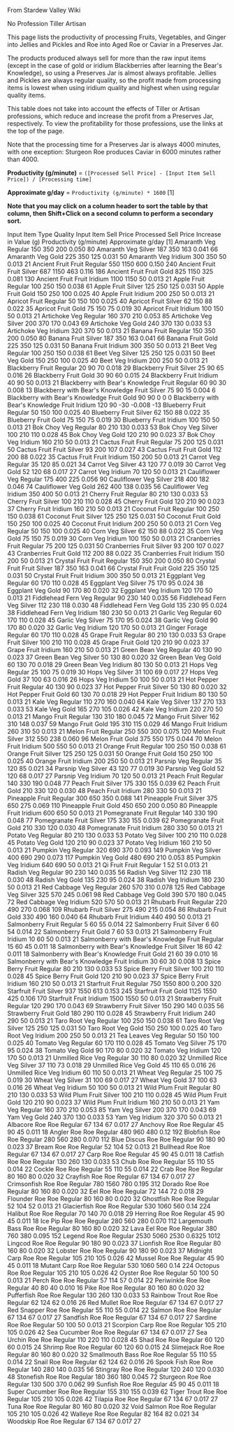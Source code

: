 From Stardew Valley Wiki

No Profession Tiller Artisan

This page lists the productivity of processing Fruits, Vegetables, and Ginger into Jellies and Pickles and Roe into Aged Roe or Caviar in a Preserves Jar.

The products produced always sell for more than the raw input items (except in the case of gold or iridium Blackberries after learning the Bear's Knowledge), so using a Preserves Jar is almost always profitable. Jellies and Pickles are always regular quality, so the profit made from processing items is lowest when using iridium quality and highest when using regular quality items.

This table does not take into account the effects of Tiller or Artisan professions, which reduce and increase the profit from a Preserves Jar, respectively. To view the profitability for those professions, use the links at the top of the page.

Note that the processing time for a Preserves Jar is always 4000 minutes, with one exception: Sturgeon Roe produces Caviar in 6000 minutes rather than 4000.

**Productivity (g/minute)** = `([Processed Sell Price] - [Input Item Sell Price]) / [Processing time]`

**Approximate g/day** = `Productivity (g/minute) * 1600` \[1]

**Note that you may click on a column header to sort the table by that column, then Shift+Click on a second column to perform a secondary sort.**

Input Item Type Quality Input Item Sell Price Processed Sell Price Increase in Value (g) Productivity (g/minute) Approximate g/day \[1] Amaranth Veg Regular 150 350 200 0.050 80 Amaranth Veg Silver 187 350 163 0.041 66 Amaranth Veg Gold 225 350 125 0.031 50 Amaranth Veg Iridium 300 350 50 0.013 21 Ancient Fruit Fruit Regular 550 1150 600 0.150 240 Ancient Fruit Fruit Silver 687 1150 463 0.116 186 Ancient Fruit Fruit Gold 825 1150 325 0.081 130 Ancient Fruit Fruit Iridium 1100 1150 50 0.013 21 Apple Fruit Regular 100 250 150 0.038 61 Apple Fruit Silver 125 250 125 0.031 50 Apple Fruit Gold 150 250 100 0.025 40 Apple Fruit Iridium 200 250 50 0.013 21 Apricot Fruit Regular 50 150 100 0.025 40 Apricot Fruit Silver 62 150 88 0.022 35 Apricot Fruit Gold 75 150 75 0.019 30 Apricot Fruit Iridium 100 150 50 0.013 21 Artichoke Veg Regular 160 370 210 0.053 85 Artichoke Veg Silver 200 370 170 0.043 69 Artichoke Veg Gold 240 370 130 0.033 53 Artichoke Veg Iridium 320 370 50 0.013 21 Banana Fruit Regular 150 350 200 0.050 80 Banana Fruit Silver 187 350 163 0.041 66 Banana Fruit Gold 225 350 125 0.031 50 Banana Fruit Iridium 300 350 50 0.013 21 Beet Veg Regular 100 250 150 0.038 61 Beet Veg Silver 125 250 125 0.031 50 Beet Veg Gold 150 250 100 0.025 40 Beet Veg Iridium 200 250 50 0.013 21 Blackberry Fruit Regular 20 90 70 0.018 29 Blackberry Fruit Silver 25 90 65 0.016 26 Blackberry Fruit Gold 30 90 60 0.015 24 Blackberry Fruit Iridium 40 90 50 0.013 21 Blackberry with Bear's Knowledge Fruit Regular 60 90 30 0.008 13 Blackberry with Bear's Knowledge Fruit Silver 75 90 15 0.004 6 Blackberry with Bear's Knowledge Fruit Gold 90 90 0 0 0 Blackberry with Bear's Knowledge Fruit Iridium 120 90 -30 -0.008 -13 Blueberry Fruit Regular 50 150 100 0.025 40 Blueberry Fruit Silver 62 150 88 0.022 35 Blueberry Fruit Gold 75 150 75 0.019 30 Blueberry Fruit Iridium 100 150 50 0.013 21 Bok Choy Veg Regular 80 210 130 0.033 53 Bok Choy Veg Silver 100 210 110 0.028 45 Bok Choy Veg Gold 120 210 90 0.023 37 Bok Choy Veg Iridium 160 210 50 0.013 21 Cactus Fruit Fruit Regular 75 200 125 0.031 50 Cactus Fruit Fruit Silver 93 200 107 0.027 43 Cactus Fruit Fruit Gold 112 200 88 0.022 35 Cactus Fruit Fruit Iridium 150 200 50 0.013 21 Carrot Veg Regular 35 120 85 0.021 34 Carrot Veg Silver 43 120 77 0.019 30 Carrot Veg Gold 52 120 68 0.017 27 Carrot Veg Iridium 70 120 50 0.013 21 Cauliflower Veg Regular 175 400 225 0.056 90 Cauliflower Veg Silver 218 400 182 0.046 74 Cauliflower Veg Gold 262 400 138 0.035 56 Cauliflower Veg Iridium 350 400 50 0.013 21 Cherry Fruit Regular 80 210 130 0.033 53 Cherry Fruit Silver 100 210 110 0.028 45 Cherry Fruit Gold 120 210 90 0.023 37 Cherry Fruit Iridium 160 210 50 0.013 21 Coconut Fruit Regular 100 250 150 0.038 61 Coconut Fruit Silver 125 250 125 0.031 50 Coconut Fruit Gold 150 250 100 0.025 40 Coconut Fruit Iridium 200 250 50 0.013 21 Corn Veg Regular 50 150 100 0.025 40 Corn Veg Silver 62 150 88 0.022 35 Corn Veg Gold 75 150 75 0.019 30 Corn Veg Iridium 100 150 50 0.013 21 Cranberries Fruit Regular 75 200 125 0.031 50 Cranberries Fruit Silver 93 200 107 0.027 43 Cranberries Fruit Gold 112 200 88 0.022 35 Cranberries Fruit Iridium 150 200 50 0.013 21 Crystal Fruit Fruit Regular 150 350 200 0.050 80 Crystal Fruit Fruit Silver 187 350 163 0.041 66 Crystal Fruit Fruit Gold 225 350 125 0.031 50 Crystal Fruit Fruit Iridium 300 350 50 0.013 21 Eggplant Veg Regular 60 170 110 0.028 45 Eggplant Veg Silver 75 170 95 0.024 38 Eggplant Veg Gold 90 170 80 0.020 32 Eggplant Veg Iridium 120 170 50 0.013 21 Fiddlehead Fern Veg Regular 90 230 140 0.035 56 Fiddlehead Fern Veg Silver 112 230 118 0.030 48 Fiddlehead Fern Veg Gold 135 230 95 0.024 38 Fiddlehead Fern Veg Iridium 180 230 50 0.013 21 Garlic Veg Regular 60 170 110 0.028 45 Garlic Veg Silver 75 170 95 0.024 38 Garlic Veg Gold 90 170 80 0.020 32 Garlic Veg Iridium 120 170 50 0.013 21 Ginger Forage Regular 60 170 110 0.028 45 Grape Fruit Regular 80 210 130 0.033 53 Grape Fruit Silver 100 210 110 0.028 45 Grape Fruit Gold 120 210 90 0.023 37 Grape Fruit Iridium 160 210 50 0.013 21 Green Bean Veg Regular 40 130 90 0.023 37 Green Bean Veg Silver 50 130 80 0.020 32 Green Bean Veg Gold 60 130 70 0.018 29 Green Bean Veg Iridium 80 130 50 0.013 21 Hops Veg Regular 25 100 75 0.019 30 Hops Veg Silver 31 100 69 0.017 27 Hops Veg Gold 37 100 63 0.016 26 Hops Veg Iridium 50 100 50 0.013 21 Hot Pepper Fruit Regular 40 130 90 0.023 37 Hot Pepper Fruit Silver 50 130 80 0.020 32 Hot Pepper Fruit Gold 60 130 70 0.018 29 Hot Pepper Fruit Iridium 80 130 50 0.013 21 Kale Veg Regular 110 270 160 0.040 64 Kale Veg Silver 137 270 133 0.033 53 Kale Veg Gold 165 270 105 0.026 42 Kale Veg Iridium 220 270 50 0.013 21 Mango Fruit Regular 130 310 180 0.045 72 Mango Fruit Silver 162 310 148 0.037 59 Mango Fruit Gold 195 310 115 0.029 46 Mango Fruit Iridium 260 310 50 0.013 21 Melon Fruit Regular 250 550 300 0.075 120 Melon Fruit Silver 312 550 238 0.060 96 Melon Fruit Gold 375 550 175 0.044 70 Melon Fruit Iridium 500 550 50 0.013 21 Orange Fruit Regular 100 250 150 0.038 61 Orange Fruit Silver 125 250 125 0.031 50 Orange Fruit Gold 150 250 100 0.025 40 Orange Fruit Iridium 200 250 50 0.013 21 Parsnip Veg Regular 35 120 85 0.021 34 Parsnip Veg Silver 43 120 77 0.019 30 Parsnip Veg Gold 52 120 68 0.017 27 Parsnip Veg Iridium 70 120 50 0.013 21 Peach Fruit Regular 140 330 190 0.048 77 Peach Fruit Silver 175 330 155 0.039 62 Peach Fruit Gold 210 330 120 0.030 48 Peach Fruit Iridium 280 330 50 0.013 21 Pineapple Fruit Regular 300 650 350 0.088 141 Pineapple Fruit Silver 375 650 275 0.069 110 Pineapple Fruit Gold 450 650 200 0.050 80 Pineapple Fruit Iridium 600 650 50 0.013 21 Pomegranate Fruit Regular 140 330 190 0.048 77 Pomegranate Fruit Silver 175 330 155 0.039 62 Pomegranate Fruit Gold 210 330 120 0.030 48 Pomegranate Fruit Iridium 280 330 50 0.013 21 Potato Veg Regular 80 210 130 0.033 53 Potato Veg Silver 100 210 110 0.028 45 Potato Veg Gold 120 210 90 0.023 37 Potato Veg Iridium 160 210 50 0.013 21 Pumpkin Veg Regular 320 690 370 0.093 149 Pumpkin Veg Silver 400 690 290 0.073 117 Pumpkin Veg Gold 480 690 210 0.053 85 Pumpkin Veg Iridium 640 690 50 0.013 21 Qi Fruit Fruit Regular 1 52 51 0.013 21 Radish Veg Regular 90 230 140 0.035 56 Radish Veg Silver 112 230 118 0.030 48 Radish Veg Gold 135 230 95 0.024 38 Radish Veg Iridium 180 230 50 0.013 21 Red Cabbage Veg Regular 260 570 310 0.078 125 Red Cabbage Veg Silver 325 570 245 0.061 98 Red Cabbage Veg Gold 390 570 180 0.045 72 Red Cabbage Veg Iridium 520 570 50 0.013 21 Rhubarb Fruit Regular 220 490 270 0.068 109 Rhubarb Fruit Silver 275 490 215 0.054 86 Rhubarb Fruit Gold 330 490 160 0.040 64 Rhubarb Fruit Iridium 440 490 50 0.013 21 Salmonberry Fruit Regular 5 60 55 0.014 22 Salmonberry Fruit Silver 6 60 54 0.014 22 Salmonberry Fruit Gold 7 60 53 0.013 21 Salmonberry Fruit Iridium 10 60 50 0.013 21 Salmonberry with Bear's Knowledge Fruit Regular 15 60 45 0.011 18 Salmonberry with Bear's Knowledge Fruit Silver 18 60 42 0.011 18 Salmonberry with Bear's Knowledge Fruit Gold 21 60 39 0.010 16 Salmonberry with Bear's Knowledge Fruit Iridium 30 60 30 0.008 13 Spice Berry Fruit Regular 80 210 130 0.033 53 Spice Berry Fruit Silver 100 210 110 0.028 45 Spice Berry Fruit Gold 120 210 90 0.023 37 Spice Berry Fruit Iridium 160 210 50 0.013 21 Starfruit Fruit Regular 750 1550 800 0.200 320 Starfruit Fruit Silver 937 1550 613 0.153 245 Starfruit Fruit Gold 1125 1550 425 0.106 170 Starfruit Fruit Iridium 1500 1550 50 0.013 21 Strawberry Fruit Regular 120 290 170 0.043 69 Strawberry Fruit Silver 150 290 140 0.035 56 Strawberry Fruit Gold 180 290 110 0.028 45 Strawberry Fruit Iridium 240 290 50 0.013 21 Taro Root Veg Regular 100 250 150 0.038 61 Taro Root Veg Silver 125 250 125 0.031 50 Taro Root Veg Gold 150 250 100 0.025 40 Taro Root Veg Iridium 200 250 50 0.013 21 Tea Leaves Veg Regular 50 150 100 0.025 40 Tomato Veg Regular 60 170 110 0.028 45 Tomato Veg Silver 75 170 95 0.024 38 Tomato Veg Gold 90 170 80 0.020 32 Tomato Veg Iridium 120 170 50 0.013 21 Unmilled Rice Veg Regular 30 110 80 0.020 32 Unmilled Rice Veg Silver 37 110 73 0.018 29 Unmilled Rice Veg Gold 45 110 65 0.016 26 Unmilled Rice Veg Iridium 60 110 50 0.013 21 Wheat Veg Regular 25 100 75 0.019 30 Wheat Veg Silver 31 100 69 0.017 27 Wheat Veg Gold 37 100 63 0.016 26 Wheat Veg Iridium 50 100 50 0.013 21 Wild Plum Fruit Regular 80 210 130 0.033 53 Wild Plum Fruit Silver 100 210 110 0.028 45 Wild Plum Fruit Gold 120 210 90 0.023 37 Wild Plum Fruit Iridium 160 210 50 0.013 21 Yam Veg Regular 160 370 210 0.053 85 Yam Veg Silver 200 370 170 0.043 69 Yam Veg Gold 240 370 130 0.033 53 Yam Veg Iridium 320 370 50 0.013 21 Albacore Roe Roe Regular 67 134 67 0.017 27 Anchovy Roe Roe Regular 45 90 45 0.011 18 Angler Roe Roe Regular 480 960 480 0.12 192 Blobfish Roe Roe Regular 280 560 280 0.070 112 Blue Discus Roe Roe Regular 90 180 90 0.023 37 Bream Roe Roe Regular 52 104 52 0.013 21 Bullhead Roe Roe Regular 67 134 67 0.017 27 Carp Roe Roe Regular 45 90 45 0.011 18 Catfish Roe Roe Regular 130 260 130 0.033 53 Chub Roe Roe Regular 55 110 55 0.014 22 Cockle Roe Roe Regular 55 110 55 0.014 22 Crab Roe Roe Regular 80 160 80 0.020 32 Crayfish Roe Roe Regular 67 134 67 0.017 27 Crimsonfish Roe Roe Regular 780 1560 780 0.195 312 Dorado Roe Roe Regular 80 160 80 0.020 32 Eel Roe Roe Regular 72 144 72 0.018 29 Flounder Roe Roe Regular 80 160 80 0.020 32 Ghostfish Roe Roe Regular 52 104 52 0.013 21 Glacierfish Roe Roe Regular 530 1060 560 0.14 224 Halibut Roe Roe Regular 70 140 70 0.018 29 Herring Roe Roe Regular 45 90 45 0.011 18 Ice Pip Roe Roe Regular 280 560 280 0.070 112 Largemouth Bass Roe Roe Regular 80 160 80 0.020 32 Lava Eel Roe Roe Regular 380 760 380 0.095 152 Legend Roe Roe Regular 2530 5060 2530 0.6325 1012 Lingcod Roe Roe Regular 90 180 90 0.023 37 Lionfish Roe Roe Regular 80 160 80 0.020 32 Lobster Roe Roe Regular 90 180 90 0.023 37 Midnight Carp Roe Roe Regular 105 210 105 0.026 42 Mussel Roe Roe Regular 45 90 45 0.011 18 Mutant Carp Roe Roe Regular 530 1060 560 0.14 224 Octopus Roe Roe Regular 105 210 105 0.026 42 Oyster Roe Roe Regular 50 100 50 0.013 21 Perch Roe Roe Regular 57 114 57 0.014 22 Periwinkle Roe Roe Regular 40 80 40 0.010 16 Pike Roe Roe Regular 80 160 80 0.020 32 Pufferfish Roe Roe Regular 130 260 130 0.033 53 Rainbow Trout Roe Roe Regular 62 124 62 0.016 26 Red Mullet Roe Roe Regular 67 134 67 0.017 27 Red Snapper Roe Roe Regular 55 110 55 0.014 22 Salmon Roe Roe Regular 67 134 67 0.017 27 Sandfish Roe Roe Regular 67 134 67 0.017 27 Sardine Roe Roe Regular 50 100 50 0.013 21 Scorpion Carp Roe Roe Regular 105 210 105 0.026 42 Sea Cucumber Roe Roe Regular 67 134 67 0.017 27 Sea Urchin Roe Roe Regular 110 220 110 0.028 45 Shad Roe Roe Regular 60 120 60 0.015 24 Shrimp Roe Roe Regular 60 120 60 0.015 24 Slimejack Roe Roe Regular 80 160 80 0.020 32 Smallmouth Bass Roe Roe Regular 55 110 55 0.014 22 Snail Roe Roe Regular 62 124 62 0.016 26 Spook Fish Roe Roe Regular 140 280 140 0.035 56 Stingray Roe Roe Regular 120 240 120 0.030 48 Stonefish Roe Roe Regular 180 360 180 0.045 72 Sturgeon Roe Roe Regular 130 500 370 0.062 99 Sunfish Roe Roe Regular 45 90 45 0.011 18 Super Cucumber Roe Roe Regular 155 310 155 0.039 62 Tiger Trout Roe Roe Regular 105 210 105 0.026 42 Tilapia Roe Roe Regular 67 134 67 0.017 27 Tuna Roe Roe Regular 80 160 80 0.020 32 Void Salmon Roe Roe Regular 105 210 105 0.026 42 Walleye Roe Roe Regular 82 164 82 0.021 34 Woodskip Roe Roe Regular 67 134 67 0.017 27